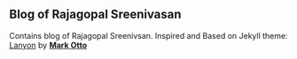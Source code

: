## Blog of Rajagopal Sreenivasan

Contains blog of Rajagopal Sreenivsan.
Inspired and Based on Jekyll theme: [Lanyon](http://lanyon.getpoole.com) by [**Mark Otto**](https://github.com/mdo)
